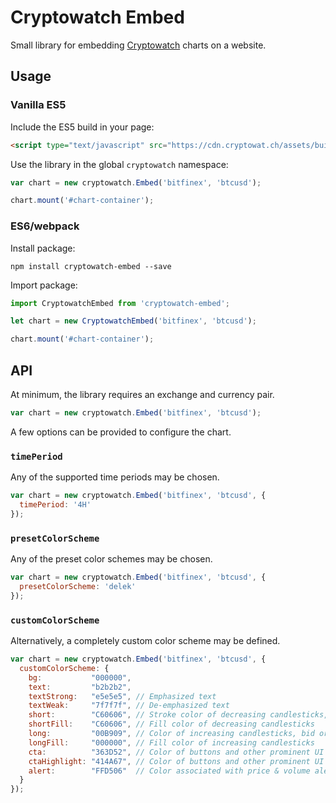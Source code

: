 # Cryptowatch Embed

Small library for embedding [Cryptowatch](https://cryptowat.ch) charts on a website.

## Usage

### Vanilla ES5

Include the ES5 build in your page:

```html
<script type="text/javascript" src="https://cdn.cryptowat.ch/assets/build/dist/embed-0.0.1.js"></script>
```

Use the library in the global `cryptowatch` namespace:

```js
var chart = new cryptowatch.Embed('bitfinex', 'btcusd');

chart.mount('#chart-container');
```

### ES6/webpack

Install package:

```
npm install cryptowatch-embed --save
```

Import package:

```js
import CryptowatchEmbed from 'cryptowatch-embed';

let chart = new CryptowatchEmbed('bitfinex', 'btcusd');

chart.mount('#chart-container');
```

## API

At minimum, the library requires an exchange and currency pair.

```js
var chart = new cryptowatch.Embed('bitfinex', 'btcusd');
```

A few options can be provided to configure the chart.

### `timePeriod`

Any of the supported time periods may be chosen.

```js
var chart = new cryptowatch.Embed('bitfinex', 'btcusd', {
  timePeriod: '4H'
});
```

### `presetColorScheme`

Any of the preset color schemes may be chosen.

```js
var chart = new cryptowatch.Embed('bitfinex', 'btcusd', {
  presetColorScheme: 'delek'
});
```

### `customColorScheme`

Alternatively, a completely custom color scheme may be defined.

```js
var chart = new cryptowatch.Embed('bitfinex', 'btcusd', {
  customColorScheme: {
    bg:           "000000",
    text:         "b2b2b2",
    textStrong:   "e5e5e5", // Emphasized text
    textWeak:     "7f7f7f", // De-emphasized text
    short:        "C60606", // Stroke color of decreasing candlesticks, ask orders, and other "short" related UI
    shortFill:    "C60606", // Fill color of decreasing candlesticks
    long:         "00B909", // Color of increasing candlesticks, bid orders, and other "long" related UI
    longFill:     "000000", // Fill color of increasing candlesticks
    cta:          "363D52", // Color of buttons and other prominent UI elements
    ctaHighlight: "414A67", // Color of buttons and other prominent UI elements when hovered over
    alert:        "FFD506"  // Color associated with price & volume alerts
  }
});
```
